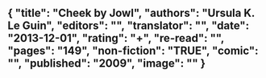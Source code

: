{
 "title": "Cheek by Jowl",
 "authors": "Ursula K. Le Guin",
 "editors": "",
 "translator": "",
 "date": "2013-12-01",
 "rating": "+",
 "re-read": "",
 "pages": "149",
 "non-fiction": "TRUE",
 "comic": "",
 "published": "2009",
 "image": ""
}
---


